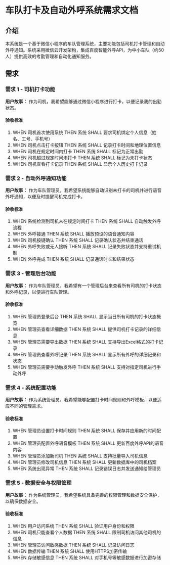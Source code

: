 # 车队打卡及自动外呼系统需求文档

## 介绍

本系统是一个基于微信小程序的车队管理系统，主要功能包括司机打卡管理和自动外呼通知。系统采用微信云开发架构，集成百度智能外呼API，为中小车队（约50人）提供高效的考勤管理和自动化通知服务。

## 需求

### 需求 1 - 司机打卡功能

**用户故事：** 作为司机，我希望能够通过微信小程序进行打卡，以便记录我的出勤状态。

#### 验收标准

1. WHEN 司机首次使用系统 THEN 系统 SHALL 要求司机绑定个人信息（姓名、工号、手机号）
2. WHEN 司机点击打卡按钮 THEN 系统 SHALL 记录打卡时间和地理位置信息
3. WHEN 司机在规定时间内打卡 THEN 系统 SHALL 标记为正常出勤
4. WHEN 司机超过规定时间未打卡 THEN 系统 SHALL 标记为未打卡状态
5. WHEN 司机查看打卡记录 THEN 系统 SHALL 显示个人历史打卡记录

### 需求 2 - 自动外呼通知功能

**用户故事：** 作为车队管理员，我希望系统能够自动识别未打卡的司机并进行语音外呼通知，以便及时提醒司机完成打卡。

#### 验收标准

1. WHEN 系统检测到司机未在规定时间打卡 THEN 系统 SHALL 自动触发外呼流程
2. WHEN 外呼接通 THEN 系统 SHALL 播放预设的语音通知内容
3. WHEN 司机按键确认 THEN 系统 SHALL 记录确认状态并结束通话
4. WHEN 外呼失败或无人接听 THEN 系统 SHALL 记录失败状态并支持重试机制
5. WHEN 外呼完成 THEN 系统 SHALL 记录通话时长和结果状态

### 需求 3 - 管理后台功能

**用户故事：** 作为车队管理员，我希望有一个管理后台来查看所有司机的打卡状态和外呼记录，以便进行车队管理。

#### 验收标准

1. WHEN 管理员登录后台 THEN 系统 SHALL 显示当日所有司机的打卡状态概览
2. WHEN 管理员查看详细数据 THEN 系统 SHALL 提供司机打卡记录的详细信息
3. WHEN 管理员需要导出数据 THEN 系统 SHALL 支持导出Excel格式的打卡记录
4. WHEN 管理员查看外呼记录 THEN 系统 SHALL 显示所有外呼的详细记录和状态
5. WHEN 管理员需要手动触发外呼 THEN 系统 SHALL 支持对指定司机进行手动外呼

### 需求 4 - 系统配置功能

**用户故事：** 作为系统管理员，我希望能够配置打卡时间规则和外呼模板，以便适应不同的管理需求。

#### 验收标准

1. WHEN 管理员设置打卡时间规则 THEN 系统 SHALL 保存并应用新的时间配置
2. WHEN 管理员配置外呼语音模板 THEN 系统 SHALL 更新百度外呼API的语音内容
3. WHEN 管理员添加新司机 THEN 系统 SHALL 支持批量导入司机信息
4. WHEN 管理员修改司机信息 THEN 系统 SHALL 更新数据库中的司机档案
5. WHEN 系统出现异常 THEN 系统 SHALL 记录错误日志并发送通知给管理员

### 需求 5 - 数据安全与权限管理

**用户故事：** 作为系统管理员，我希望系统具备完善的权限管理和数据安全保护，以确保数据安全。

#### 验收标准

1. WHEN 用户访问系统 THEN 系统 SHALL 验证用户身份和权限
2. WHEN 司机只能查看个人数据 THEN 系统 SHALL 限制司机访问其他司机的信息
3. WHEN 管理员访问敏感数据 THEN 系统 SHALL 记录访问日志
4. WHEN 数据传输 THEN 系统 SHALL 使用HTTPS加密传输
5. WHEN 存储敏感信息 THEN 系统 SHALL 对手机号等敏感数据进行加密存储